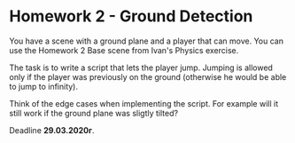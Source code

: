 # Homework 2 - Ground Detection

You have a scene with a ground plane and a player that can move.
You can use the Homework 2 Base scene from Ivan's Physics exercise.

The task is to write a script that lets the player jump.
Jumping is allowed only if the player was previously on the ground 
(otherwise he would be able to jump to infinity).

Think of the edge cases when implementing the script.
For example will it still work if the ground plane was sligtly tilted?

Deadline **29.03.2020г**.